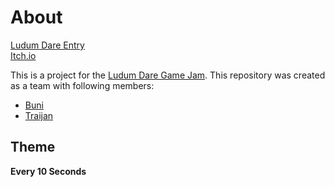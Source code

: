 # About

[Ludum Dare Entry](https://ldjam.com/events/ludum-dare/51/10-seconds-to-death)  
[Itch.io](https://traijan.itch.io/10-seconds-to-death)

This is a project for the [Ludum Dare Game Jam](https://ldjam.com/).
This repository was created as a team with following members:
- [Buni](https://github.com/buniql)
- [Traijan](https://github.com/traijan1)

## Theme
**Every 10 Seconds**
